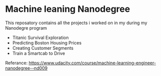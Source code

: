 # Machine leaning Nanodegree

This reposatory contains all the projects i worked on in my during my Nanodegre program

* Titanic Survival Exploration
* Predicting Boston Housing Prices
* Creating Customer Segments
* Train a Smartcab to Drive

Referance: https://www.udacity.com/course/machine-learning-engineer-nanodegree--nd009
